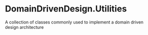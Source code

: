 # DomainDrivenDesign.Utilities
A collection of classes commonly used to implement a domain driven design architecture
